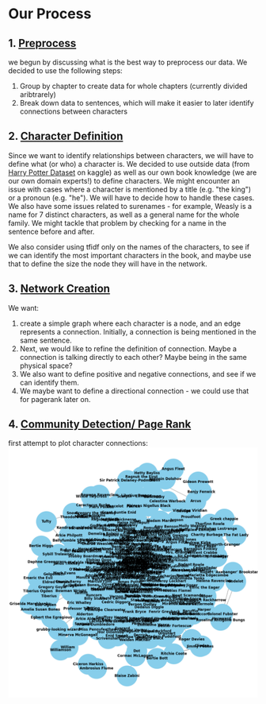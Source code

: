 # Our Process

## 1. [Preprocess](#1-preprocess)
we begun by discussing what is the best way to preprocess our data. We decided to use the following steps:
1. Group by chapter to create data for whole chapters (currently divided aribtrarely)
2. Break down data to sentences, which will make it easier to later identify connections between characters

## 2. [Character Definition](#2-character-definition)
Since we want to identify relationships between characters, we will have to define what (or who) a character is. We decided to use outside data (from [Harry Potter Dataset](https://www.kaggle.com/datasets/zez000/characters-in-harry-potter-books) on kaggle) as well as our own book knowledge (we are our own domain experts!) to define characters.
We might encounter an issue with cases where a character is mentioned by a title (e.g. "the king") or a pronoun (e.g. "he"). We will have to decide how to handle these cases. We also have some issues related to surenames - for example, Weasly is a name for 7 distinct characters, as well as a general name for the whole family. We might tackle that problem by checking for a name in the sentence before and after.

We also consider using tfidf only on the names of the characters, to see if we can identify the most important characters in the book, and maybe use that to define the size the node they will have in the network.

## 3. [Network Creation](#3-network-creation)
We want:
1. create a simple graph where each character is a node, and an edge represents a connection. Initially, a connection is being mentioned in the same sentence.
2. Next, we would like to refine the definition of connection. Maybe a connection is talking directly to each other? Maybe being in the same physical space?
3. We also want to define positive and negative connections, and see if we can identify them.
4. We maybe want to define a directional connection - we could use that for pagerank later on. 

## 4. [Community Detection/ Page Rank](#4-community-detection-page-rank)


first attempt to plot character connections:
![img.png](img.png)
